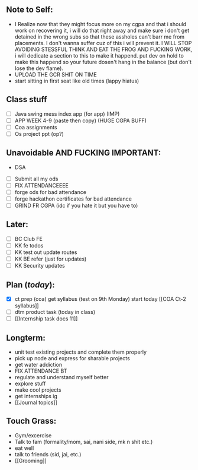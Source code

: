 ## Note to Self: 
- I Realize now that they might focus more on my cgpa and that i should work on recovering it, i will do that right away and make sure i don't get detained in the wrong subs so that these assholes can't barr me from placements. I don't wanna suffer cuz of this i will prevent it. I WILL STOP AVOIDING STESSFUL THINK AND EAT THE FROG AND FUCKING WORK, i will dedicate a section to this to make it happend. put dev on hold to make this happend so your future dosen't hang in the balance (but don't lose the dev flame).
- UPLOAD THE GCR SHIT ON TIME
- start sitting in first seat like old times (lappy hiatus)
## Class stuff
- [ ] Java swing mess index app (for app) (IMP)
- [ ] APP WEEK 4-9 (paste then copy) (HUGE CGPA BUFF)
- [ ] Coa assignments
- [ ] Os project ppt (op?)
## Unavoidable AND FUCKING IMPORTANT:
- DSA
- [ ] Submit all my ods
- [ ] FIX ATTENDANCEEEE
- [ ] forge ods for bad attendance
- [ ] forge hackathon certificates for bad attendance
- [ ] GRIND FR CGPA (idc if you hate it but you have to)
## Later:
- [ ] BC Club FE
- [ ] KK fe todos
- [ ] KK test out update routes
- [ ] KK BE refer (just for updates)
- [ ] KK Security updates
## Plan (*today*):
- [x] ct prep (coa) get syllabus (test on 9th Monday) start today [[COA Ct-2 syllabus]]
- [ ] dtm product task (today in class)
- [ ] [[Internship task docs 11]]
## Longterm:
- unit test existing projects and complete them properly
- pick up node and express for sharable projects
- get water addiction
- FIX ATTENDANCE BT
- regulate and understand myself better 
- explore stuff
- make cool projects 
- get internships ig
- [[Journal topics]]
## Touch Grass:
- Gym/excercise
- Talk to fam (formality/mom, sai, nani side, mk n shit etc.) 
- eat well
- talk to friends (sid, jai, etc.)
- [[Grooming]]


